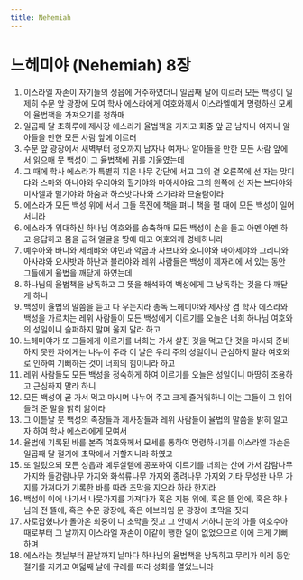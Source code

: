 ```yaml
---
title: Nehemiah
---
```


# 느헤미야 (Nehemiah) 8장
1. 이스라엘 자손이 자기들의 성읍에 거주하였더니 일곱째 달에 이르러 모든 백성이 일제히 수문 앞 광장에 모여 학사 에스라에게 여호와께서 이스라엘에게 명령하신 모세의 율법책을 가져오기를 청하매
1. 일곱째 달 초하루에 제사장 에스라가 율법책을 가지고 회중 앞 곧 남자나 여자나 알아들을 만한 모든 사람 앞에 이르러
1. 수문 앞 광장에서 새벽부터 정오까지 남자나 여자나 알아들을 만한 모든 사람 앞에서 읽으매 뭇 백성이 그 율법책에 귀를 기울였는데
1. 그 때에 학사 에스라가 특별히 지은 나무 강단에 서고 그의 곁 오른쪽에 선 자는 맛디댜와 스마와 아나야와 우리야와 힐기야와 마아세야요 그의 왼쪽에 선 자는 브다야와 미사엘과 말기야와 하숨과 하스밧다나와 스가랴와 므술람이라
1. 에스라가 모든 백성 위에 서서 그들 목전에 책을 펴니 책을 펼 때에 모든 백성이 일어서니라
1. 에스라가 위대하신 하나님 여호와를 송축하매 모든 백성이 손을 들고 아멘 아멘 하고 응답하고 몸을 굽혀 얼굴을 땅에 대고 여호와께 경배하니라
1. 예수아와 바니와 세레뱌와 야민과 악굽과 사브대와 호디야와 마아세야와 그리다와 아사랴와 요사밧과 하난과 블라야와 레위 사람들은 백성이 제자리에 서 있는 동안 그들에게 율법을 깨닫게 하였는데
1. 하나님의 율법책을 낭독하고 그 뜻을 해석하여 백성에게 그 낭독하는 것을 다 깨닫게 하니
1. 백성이 율법의 말씀을 듣고 다 우는지라 총독 느헤미야와 제사장 겸 학사 에스라와 백성을 가르치는 레위 사람들이 모든 백성에게 이르기를 오늘은 너희 하나님 여호와의 성일이니 슬퍼하지 말며 울지 말라 하고
1. 느헤미야가 또 그들에게 이르기를 너희는 가서 살진 것을 먹고 단 것을 마시되 준비하지 못한 자에게는 나누어 주라 이 날은 우리 주의 성일이니 근심하지 말라 여호와로 인하여 기뻐하는 것이 너희의 힘이니라 하고
1. 레위 사람들도 모든 백성을 정숙하게 하여 이르기를 오늘은 성일이니 마땅히 조용하고 근심하지 말라 하니
1. 모든 백성이 곧 가서 먹고 마시며 나누어 주고 크게 즐거워하니 이는 그들이 그 읽어 들려 준 말을 밝히 앎이라
1. 그 이튿날 뭇 백성의 족장들과 제사장들과 레위 사람들이 율법의 말씀을 밝히 알고자 하여 학사 에스라에게 모여서
1. 율법에 기록된 바를 본즉 여호와께서 모세를 통하여 명령하시기를 이스라엘 자손은 일곱째 달 절기에 초막에서 거할지니라 하였고
1. 또 일렀으되 모든 성읍과 예루살렘에 공포하여 이르기를 너희는 산에 가서 감람나무 가지와 들감람나무 가지와 화석류나무 가지와 종려나무 가지와 기타 무성한 나무 가지를 가져다가 기록한 바를 따라 초막을 지으라 하라 한지라
1. 백성이 이에 나가서 나뭇가지를 가져다가 혹은 지붕 위에, 혹은 뜰 안에, 혹은 하나님의 전 뜰에, 혹은 수문 광장에, 혹은 에브라임 문 광장에 초막을 짓되
1. 사로잡혔다가 돌아온 회중이 다 초막을 짓고 그 안에서 거하니 눈의 아들 여호수아 때로부터 그 날까지 이스라엘 자손이 이같이 행한 일이 없었으므로 이에 크게 기뻐하며
1. 에스라는 첫날부터 끝날까지 날마다 하나님의 율법책을 낭독하고 무리가 이레 동안 절기를 지키고 여덟째 날에 규례를 따라 성회를 열었느니라